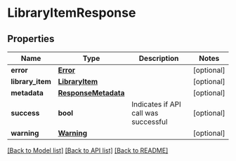 # LibraryItemResponse

## Properties
Name | Type | Description | Notes
------------ | ------------- | ------------- | -------------
**error** | [**Error**](Error.md) |  | [optional] 
**library_item** | [**LibraryItem**](LibraryItem.md) |  | [optional] 
**metadata** | [**ResponseMetadata**](ResponseMetadata.md) |  | [optional] 
**success** | **bool** | Indicates if API call was successful | [optional] 
**warning** | [**Warning**](Warning.md) |  | [optional] 

[[Back to Model list]](../README.md#documentation-for-models) [[Back to API list]](../README.md#documentation-for-api-endpoints) [[Back to README]](../README.md)


